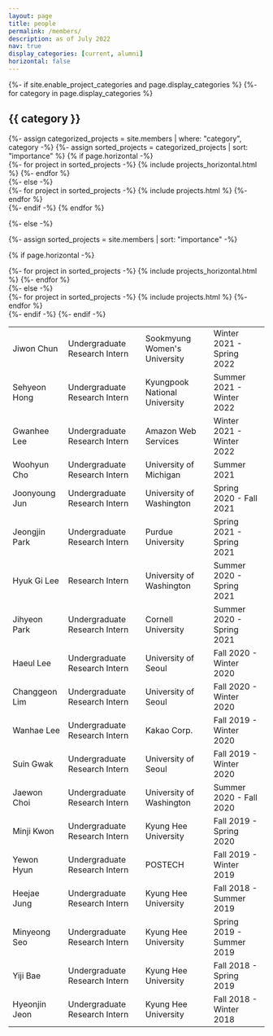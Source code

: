 ```yaml
---
layout: page
title: people
permalink: /members/
description: as of July 2022
nav: true
display_categories: [current, alumni]
horizontal: false
---
```


<!-- pages/members.md -->
<div class="projects">
{%- if site.enable_project_categories and page.display_categories %}
  <!-- Display categorized projects -->
  {%- for category in page.display_categories %}
  <h2 class="category">{{ category }}</h2>
  {%- assign categorized_projects = site.members | where: "category", category -%}
  {%- assign sorted_projects = categorized_projects | sort: "importance" %}
  <!-- Generate cards for each project -->
  {% if page.horizontal -%}
  <div class="container">
    <div class="row row-cols-2">
    {%- for project in sorted_projects -%}
      {% include projects_horizontal.html %}
    {%- endfor %}
    </div>
  </div>
  {%- else -%}
  <div class="grid">
    {%- for project in sorted_projects -%}
      {% include projects.html %}
    {%- endfor %}
  </div>
  {%- endif -%}
  {% endfor %}

{%- else -%}
<!-- Display projects without categories -->
  {%- assign sorted_projects = site.members | sort: "importance" -%}
  <!-- Generate cards for each project -->
  {% if page.horizontal -%}
  <div class="container">
    <div class="row row-cols-2">
    {%- for project in sorted_projects -%}
      {% include projects_horizontal.html %}
    {%- endfor %}
    </div>
  </div>
  {%- else -%}
  <div class="grid">
    {%- for project in sorted_projects -%}
      {% include projects.html %}
    {%- endfor %}
  </div>
  {%- endif -%}
{%- endif -%}
</div>

<table style="width:100%">
<tr>
  <td class="c2">Jiwon Chun</td>
  <td class="c2">Undergraduate Research Intern</td>
  <td class="c2">Sookmyung Women's University</td>
  <td class="c2">Winter 2021 - Spring 2022</td>
</tr>
<tr>
  <td class="c2">Sehyeon Hong</td>
  <td class="c2">Undergraduate Research Intern</td>
  <td class="c2">Kyungpook National University</td>
  <td class="c2">Summer 2021 - Winter 2022</td>
</tr>
<tr>
  <td class="c2">Gwanhee Lee</td>
  <td class="c2">Undergraduate Research Intern</td>
  <td class="c2">Amazon Web Services</td>
  <td class="c2">Winter 2021 - Winter 2022</td>
</tr>
<tr>
  <td class="c2">Woohyun Cho</td>
  <td class="c2">Undergraduate Research Intern</td>
  <td class="c2">University of Michigan</td>
  <td class="c2">Summer 2021</td>
</tr>
  <tr>
    <td class="c2">Joonyoung Jun</td>
    <td class="c2">Undergraduate Research Intern</td>
    <td class="c2">University of Washington</td>
    <td class="c2">Spring 2020 - Fall 2021</td>
  </tr>
  <tr>
    <td class="c2">Jeongjin Park</td>
    <td class="c2">Undergraduate Research Intern</td>
    <td class="c2">Purdue University</td>
    <td class="c2">Spring 2021 - Spring 2021</td>
  </tr>
  <tr>
    <td class="c2">Hyuk Gi Lee</td>
    <td class="c2">Research Intern</td>
    <td class="c2">University of Washington</td>
    <td class="c2">Summer 2020 - Spring 2021</td>
  </tr>
  <tr>
    <td class="c2">Jihyeon Park</td>
    <td class="c2">Undergraduate Research Intern</td>
    <td class="c2">Cornell University</td>
    <td class="c2">Summer 2020 - Spring 2021</td>
  </tr>
  <tr>
    <td class="c2">Haeul Lee</td>
    <td class="c2">Undergraduate Research Intern</td>
    <td class="c2">University of Seoul</td>
    <td class="c2">Fall 2020 - Winter 2020</td>
  </tr>
  <tr>
    <td class="c2">Changgeon Lim</td>
    <td class="c2">Undergraduate Research Intern</td>
    <td class="c2">University of Seoul</td>
    <td class="c2">Fall 2020 - Winter 2020</td>
  </tr>
  <tr>
    <td class="c2">Wanhae Lee</td>
    <td class="c2">Undergraduate Research Intern</td>
    <td class="c2">Kakao Corp.</td>
    <td class="c2">Fall 2019 - Winter 2020</td>
  </tr>
  <tr>
    <td class="c2">Suin Gwak</td>
    <td class="c2">Undergraduate Research Intern</td>
    <td class="c2">University of Seoul</td>
    <td class="c2">Fall 2019 - Winter 2020</td>
  </tr>
  <tr>
    <td class="c2">Jaewon Choi</td>
    <td class="c2">Undergraduate Research Intern</td>
    <td class="c2">University of Washington</td>
    <td class="c2">Summer 2020 - Fall 2020</td>
  </tr>
  <tr>
    <td class="c2">Minji Kwon</td>
    <td class="c2">Undergraduate Research Intern</td>
    <td class="c2">Kyung Hee University</td>
    <td class="c2">Fall 2019 - Spring 2020</td>
  </tr>
  <tr>
    <td class="c2">Yewon Hyun</td>
    <td class="c2">Undergraduate Research Intern</td>
    <td class="c2">POSTECH</td>
    <td class="c2">Fall 2019 - Winter 2019</td>
  </tr>
  <tr>
    <td class="c2">Heejae Jung</td>
    <td class="c2">Undergraduate Research Intern</td>
    <td class="c2">Kyung Hee University</td>
    <td class="c2">Fall 2018 - Summer 2019</td>
  </tr>
  <tr>
    <td class="c2">Minyeong Seo</td>
    <td class="c2">Undergraduate Research Intern</td>
    <td class="c2">Kyung Hee University</td>
    <td class="c2">Spring 2019 - Summer 2019</td>
  </tr>
  <tr>
    <td class="c2">Yiji Bae</td>
    <td class="c2">Undergraduate Research Intern</td>
    <td class="c2">Kyung Hee University</td>
    <td class="c2">Fall 2018 - Spring 2019</td>
  </tr>
  <tr>
    <td class="c2">Hyeonjin Jeon</td>
    <td class="c2">Undergraduate Research Intern</td>
    <td class="c2">Kyung Hee University</td>
    <td class="c2">Fall 2018 - Winter 2018</td>
  </tr>
</table>
